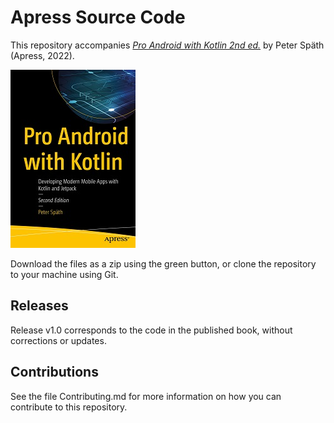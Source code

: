# Apress Source Code

This repository accompanies [*Pro Android with Kotlin 2nd ed.*](https://www.link.springer.com/book/10.1007/978-1-4842-8745-3) by Peter Späth (Apress, 2022).

[comment]: #cover
![Cover image](978-1-4842-8744-6.jpg)

Download the files as a zip using the green button, or clone the repository to your machine using Git.

## Releases

Release v1.0 corresponds to the code in the published book, without corrections or updates.

## Contributions

See the file Contributing.md for more information on how you can contribute to this repository.